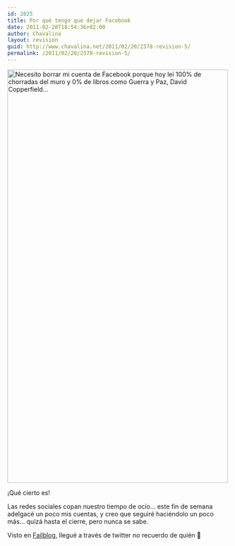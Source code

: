 ```yaml
---
id: 2825
title: Por qué tengo que dejar Facebook
date: 2011-02-20T18:54:36+02:00
author: Chavalina
layout: revision
guid: http://www.chavalina.net/2011/02/20/2378-revision-5/
permalink: /2011/02/20/2378-revision-5/
---
```

<img class="aligncenter size-full wp-image-2409" title="ineedtodeletefacebook" src="http://www.chavalina.net/imagenes/2011/02/ineedtodeletefacebook.jpg" alt="Necesito borrar mi cuenta de Facebook porque hoy leí 100% de chorradas del muro y 0% de libros como Guerra y Paz, David Copperfield..." width="500" height="936" srcset="http://www.chavalina.net/imagenes/2011/02/ineedtodeletefacebook.jpg 500w, http://www.chavalina.net/imagenes/2011/02/ineedtodeletefacebook-160x300.jpg 160w, http://www.chavalina.net/imagenes/2011/02/ineedtodeletefacebook-267x500.jpg 267w" sizes="(max-width: 500px) 100vw, 500px" />

¡Qué cierto es!

Las redes sociales copan nuestro tiempo de ocio&#8230; este fin de semana adelgacé un poco mis cuentas, y creo que seguiré haciéndolo un poco más&#8230; quizá hasta el cierre, pero nunca se sabe.

Visto en <a href="http://failbook.failblog.org/2011/02/09/funny-facebook-fails-why-i-need-to-delete-facebook/" target="_blank">Failblog</a>, llegué a través de twitter no recuerdo de quién 🙁